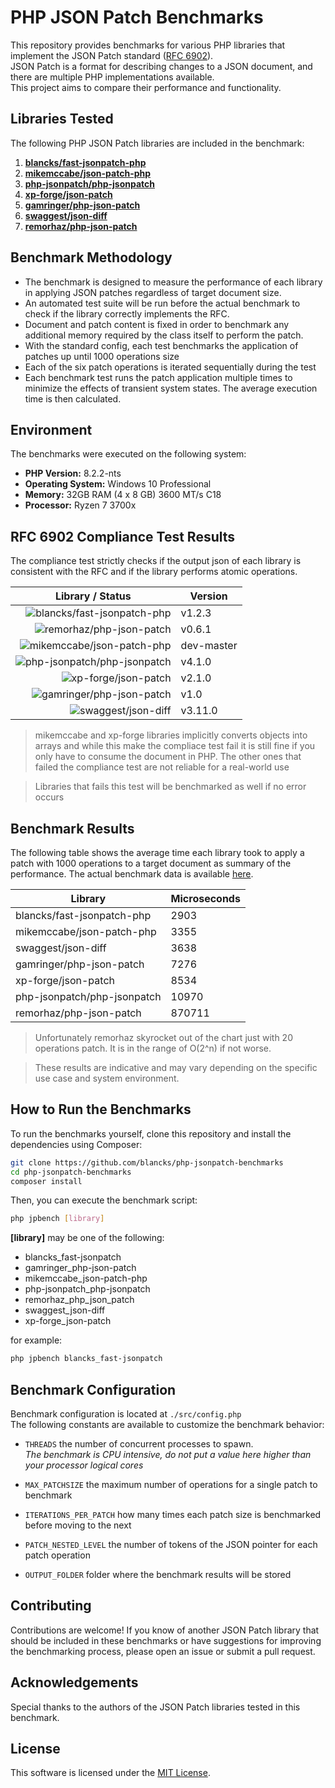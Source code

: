 # PHP JSON Patch Benchmarks

This repository provides benchmarks for various PHP libraries that implement the JSON Patch standard ([RFC 6902](https://datatracker.ietf.org/doc/html/rfc6902)). \
JSON Patch is a format for describing changes to a JSON document, and there are multiple PHP implementations available. \
This project aims to compare their performance and functionality.


## Libraries Tested

The following PHP JSON Patch libraries are included in the benchmark:

1. [**blancks/fast-jsonpatch-php**](https://github.com/blancks/fast-jsonpatch-php)
2. [**mikemccabe/json-patch-php**](https://github.com/mikemccabe/json-patch-php)
3. [**php-jsonpatch/php-jsonpatch**](https://github.com/raphaelstolt/php-jsonpatch)
4. [**xp-forge/json-patch**](https://github.com/xp-forge/json-patch)
5. [**gamringer/php-json-patch**](https://github.com/gamringer/JSONPatch)
6. [**swaggest/json-diff**](https://github.com/swaggest/json-diff)
7. [**remorhaz/php-json-patch**](https://github.com/remorhaz/php-json-patch)


## Benchmark Methodology

* The benchmark is designed to measure the performance of each library in applying JSON patches regardless of target document size.
* An automated test suite will be run before the actual benchmark to check if the library correctly implements the RFC.
* Document and patch content is fixed in order to benchmark any additional memory required by the class itself to perform the patch.
* With the standard config, each test benchmarks the application of patches up until 1000 operations size
* Each of the six patch operations is iterated sequentially during the test
* Each benchmark test runs the patch application multiple times to minimize the effects of transient system states. The average execution time is then calculated.


## Environment

The benchmarks were executed on the following system:

- **PHP Version:** 8.2.2-nts
- **Operating System:** Windows 10 Professional
- **Memory:** 32GB RAM (4 x 8 GB) 3600 MT/s C18
- **Processor:** Ryzen 7 3700x


## RFC 6902 Compliance Test Results

The compliance test strictly checks if the output json of each library is consistent with the RFC and if the library performs atomic operations.

| Library / Status                                                                                                                                             | Version    |
|--------------------------------------------------------------------------------------------------------------------------------------------------------------|------------|
| <div align="right">![blancks/fast-jsonpatch-php](https://github.com/blancks/php-jsonpatch-benchmarks/workflows/blancks/fast-jsonpatch-php/badge.svg)</div>   | v1.2.3     |
| <div align="right">![remorhaz/php-json-patch](https://github.com/blancks/php-jsonpatch-benchmarks/workflows/remorhaz/php-json-patch/badge.svg)</div>         | v0.6.1     |
| <div align="right">![mikemccabe/json-patch-php](https://github.com/blancks/php-jsonpatch-benchmarks/workflows/mikemccabe/json-patch-php/badge.svg)</div>     | dev-master |
| <div align="right">![php-jsonpatch/php-jsonpatch](https://github.com/blancks/php-jsonpatch-benchmarks/workflows/php-jsonpatch/php-jsonpatch/badge.svg)</div> | v4.1.0     |
| <div align="right">![xp-forge/json-patch](https://github.com/blancks/php-jsonpatch-benchmarks/workflows/xp-forge/json-patch/badge.svg)</div>                 | v2.1.0     |
| <div align="right">![gamringer/php-json-patch](https://github.com/blancks/php-jsonpatch-benchmarks/workflows/gamringer/php-json-patch/badge.svg)</div>       | v1.0       |
| <div align="right">![swaggest/json-diff](https://github.com/blancks/php-jsonpatch-benchmarks/workflows/swaggest/json-diff/badge.svg)</div>                   | v3.11.0    |

> mikemccabe and xp-forge libraries implicitly converts objects into arrays and while this make the compliace test fail it is still fine if you only have to consume the document in PHP. The other ones that failed the compliance test are not reliable for a real-world use

> Libraries that fails this test will be benchmarked as well if no error occurs

## Benchmark Results 

The following table shows the average time each library took to apply a patch with 1000 operations to a target document as summary of the performance. 
The actual benchmark data is available [here](https://docs.google.com/spreadsheets/d/1ZTDWh1k-zzhYHqZB3JMD2WRV0bPRIWUMRbLiMJhMLHk/edit?usp=sharing).

| Library                     | Microseconds |
|-----------------------------|--------------|
| blancks/fast-jsonpatch-php  | 2903         |
| mikemccabe/json-patch-php   | 3355         |
| swaggest/json-diff          | 3638         |
| gamringer/php-json-patch    | 7276         |
| xp-forge/json-patch         | 8534         |
| php-jsonpatch/php-jsonpatch | 10970        |
| remorhaz/php-json-patch     | 870711       |

> Unfortunately remorhaz skyrocket out of the chart just with 20 operations patch. It is in the range of O(2^n) if not worse.

> These results are indicative and may vary depending on the specific use case and system environment.

## How to Run the Benchmarks

To run the benchmarks yourself, clone this repository and install the dependencies using Composer:

```bash
git clone https://github.com/blancks/php-jsonpatch-benchmarks
cd php-jsonpatch-benchmarks
composer install
```

Then, you can execute the benchmark script:
```bash
php jpbench [library]
```

**[library]** may be one of the following:
* blancks_fast-jsonpatch
* gamringer_php-json-patch
* mikemccabe_json-patch-php
* php-jsonpatch_php-jsonpatch
* remorhaz_php_json_patch
* swaggest_json-diff
* xp-forge_json-patch

for example:
```bash
php jpbench blancks_fast-jsonpatch
```


## Benchmark Configuration

Benchmark configuration is located at `./src/config.php` \
The following constants are available to customize the benchmark behavior:

* `THREADS` the number of concurrent processes to spawn. \
  _The benchmark is CPU intensive, do not put a value here higher than your processor logical cores_


* `MAX_PATCHSIZE` the maximum number of operations for a single patch to benchmark


* `ITERATIONS_PER_PATCH` how many times each patch size is benchmarked before moving to the next


* `PATCH_NESTED_LEVEL` the number of tokens of the JSON pointer for each patch operation


* `OUTPUT_FOLDER` folder where the benchmark results will be stored


## Contributing

Contributions are welcome! If you know of another JSON Patch library that should be included in these benchmarks or have suggestions for improving the benchmarking process, please open an issue or submit a pull request.


## Acknowledgements

Special thanks to the authors of the JSON Patch libraries tested in this benchmark.


## License

This software is licensed under the [MIT License](LICENSE.md).
